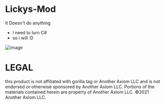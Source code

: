 # Lickys-Mod
It Doesn't do anything

+ I need to lurn C# 
+ so i will :D

![image](https://user-images.githubusercontent.com/105146117/224386930-a34c88eb-b97a-484c-bc52-4e68a21815d2.png)

# LEGAL
this product is not affiliated with gorilla tag or 
Another Axiom LLC and is not endorsed or
otherwise sponsored by Another Axiom LLC.
Portions of the materials contained herein are 
property of Another Axiom LLC. ©2021 Another 
Axiom LLC.
